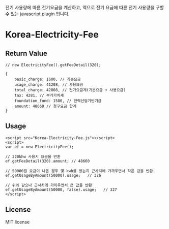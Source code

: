 전기 사용량에 따른 전기요금을 계산하고, 역으로 전기 요금에 따른 전기 사용량을 구할 수 있는 javascript plugin 입니다.

# Korea-Electricity-Fee

## Return Value
```
// new ElectricityFee().getFeeDetail(320);

{
    basic_charge: 1600, // 기본요금
    usage_charge: 41208, // 사용요금
    total_charge: 42808, // 전기요금계(기본요금 + 사용요금)
    tax: 4281, // 부가가치세
    foundation_fund: 1580, // 전력산업기반기금
    amount: 48660 // 청구요금 합계
}
```

## Usage

```
<script src="Korea-Electricity-Fee.js"></script>
<script>
var ef = new ElectricityFee();

// 320khw 사용시 요금을 반환
ef.getFeeDetail(320).amount; // 48660

// 50000원 요금이 나온 경우 몇 kwh를 썼는지 근사치에 가까우면서 작은 값을 반환
ef.getUsageByAmount(50000).usage;   // 326

// 위와 같으나 근사치에 가까우면서 큰 값을 반환
ef.getUsageByAmount(50000, false).usage;   // 327
</script>
```

## License
MIT license
